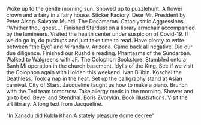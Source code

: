 Woke up to the gentle morning sun. Showed up to puzzlehunt. A flower crown and a fairy in a fairy house. Sticker Factory. Dear Mr. President by Peter Alsop. Salvator Mundi. The Decameron. Cataclysmic Aggressions. “Whither thou goest…” Finished Stardust on a library armchair accompanied by the lumineers. Visited the health center under suspicion of Covid-19. If we do go in, do pushups and just take time to read. Have plenty to write between “the Eye” and Miranda v. Arizona. Came back all negative. Did our due diligence. Finished our Rushdie reading. Phantasms of the Sundarban. Walked to Walgreens with JF. The Colophon Bookstore. Stumbled onto a Banh Mi operation in the church basement. Idylls of the King. See if we visit the Colophon again with Holden this weekend. Ivan Bilibin. Koschei the Deathless. Took a nap in the heat. Set up the calligraphy stand at Asian carnival. City of Stars. Jacqueline taught us how to make a piano. Brunch with the Ted team tomorrow. Take allergy meds in the morning. Shower and go to bed. Beyel and Stendhal. Boris Zvorykin. Book illustrations. Visit the art library. A long text from Jacqueline. 

“In Xanadu did Kubla Khan
A stately pleasure dome decree”